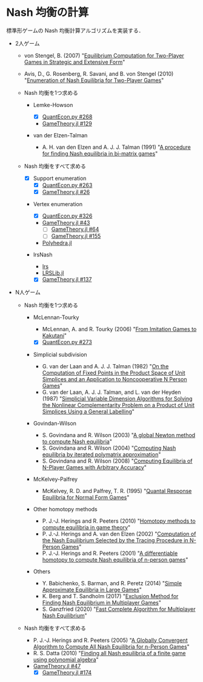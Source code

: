 Nash 均衡の計算
==============

標準形ゲームの Nash 均衡計算アルゴリズムを実装する．

* 2人ゲーム  
  * von Stengel, B. (2007)
    "[Equilibrium Computation for Two-Player Games in Strategic and Extensive Form](http://www.maths.lse.ac.uk/personal/stengel/TEXTE/agt-stengel.pdf)"
  * Avis, D., G. Rosenberg, R. Savani, and B. von Stengel (2010)
    "[Enumeration of Nash Equilibria for Two-Player Games](http://www.maths.lse.ac.uk/personal/stengel/ETissue/ARSvS.pdf)"

  * Nash 均衡を1つ求める

    * Lemke-Howson
      * [x] [QuantEcon.py #268](https://github.com/QuantEcon/QuantEcon.py/pull/268)
      * [GameTheory.jl #129](https://github.com/QuantEcon/GameTheory.jl/issues/129)

    * van der Elzen-Talman
      * A. H. van den Elzen and A. J. J. Talman (1991)
        "[A procedure for finding Nash equilibria in bi-matrix games](https://link.springer.com/article/10.1007/BF01415958)"

  * Nash 均衡をすべて求める

    * [x] Support enumeration
      * [x] [QuantEcon.py #263](https://github.com/QuantEcon/QuantEcon.py/pull/263)
      * [x] [GameTheory.jl #26](https://github.com/QuantEcon/GameTheory.jl/pull/26)

    * Vertex enumeration
      * [x] [QuantEcon.py #326](https://github.com/QuantEcon/QuantEcon.py/pull/326)
      * [GameTheory.jl #43](https://github.com/QuantEcon/GameTheory.jl/issues/43)
        - [ ] [GameTheory.jl #64](https://github.com/QuantEcon/GameTheory.jl/pull/64)
        - [ ] [GameTheory.jl #155](https://github.com/QuantEcon/GameTheory.jl/pull/155)
      * [Polyhedra.jl](https://github.com/JuliaPolyhedra/Polyhedra.jl)

    * lrsNash
      * [lrs](http://cgm.cs.mcgill.ca/%7Eavis/C/lrs.html)
      * [LRSLib.jl](https://github.com/JuliaPolyhedra/LRSLib.jl)
      * [x] [GameTheory.jl #137](https://github.com/QuantEcon/GameTheory.jl/pull/137)

* N人ゲーム

  * Nash 均衡を1つ求める

    * McLennan-Tourky 
      * McLennan, A. and R. Tourky (2006)
        "[From Imitation Games to Kakutani](http://cupid.economics.uq.edu.au/mclennan/Papers/kakutani60.pdf)"
      * [x] [QuantEcon.py #273](https://github.com/QuantEcon/QuantEcon.py/pull/273)

    * Simplicial subdivision
      * G. van der Laan and A. J. J. Talman (1982)
        "[On the Computation of Fixed Points in the Product Space of Unit Simplices and an Application to Noncooperative N Person Games](https://scholar.google.com/scholar?cluster=123786532926491999)"
      * G. van der Laan, A. J. J. Talman, and L. van der Heyden (1987)
        "[Simplicial Variable Dimension Algorithms for Solving the Nonlinear Complementarity Problem on a Product of Unit Simplices Using a General Labelling](https://scholar.google.com/scholar?cluster=16246388050012211834)"

    * Govindan-Wilson
      * S. Govindana and R. Wilson (2003)
        "[A global Newton method to compute Nash equilibria](http://www.sciencedirect.com/science/article/pii/S002205310300005X)"
      * S. Govindana and R. Wilson (2004)
        "[Computing Nash equilibria by iterated polymatrix approximation](http://www.sciencedirect.com/science/article/pii/S0165188903001088)"
      * S. Govindana and R. Wilson (2008)
        "[Computing Equilibria of N-Player Games with Arbitrary Accuracy](https://ssrn.com/abstract=1111767)"

    * McKelvey-Palfrey
      * McKelvey, R. D. and Palfrey, T. R. (1995)
        "[Quantal Response Equilibria for Normal Form Games](http://www.sciencedirect.com/science/article/pii/S0899825685710238)"

    * Other homotopy methods
      * P. J.-J. Herings and R. Peeters (2010)
        "[Homotopy methods to compute equilibria in game theory](https://link.springer.com/article/10.1007/s00199-009-0441-5)"
      * P. J.-J. Herings and A. van den Elzen (2002)
        "[Computation of the Nash Equilibrium Selected by the Tracing Procedure in N-Person Games](http://www.sciencedirect.com/science/article/pii/S0899825601908565)"
      * P. J.-J. Herings and R. Peeters (2001)
        "[A differentiable homotopy to compute Nash equilibria of n-person games](https://link.springer.com/article/10.1007/PL00004129)"

    * Others
      * Y. Babichenko, S. Barman, and R. Peretz (2014)
        "[Simple Approximate Equilibria in Large Games](https://dl.acm.org/doi/pdf/10.1145/2600057.2602873)"
      * K. Berg and T. Sandholm (2017)
        "[Exclusion Method for Finding Nash Equilibrium in Multiplayer Games](https://aaai.org/ocs/index.php/AAAI/AAAI17/paper/viewFile/14605/13789)"
      * S. Ganzfried (2020)
        "[Fast Complete Algorithm for Multiplayer Nash Equilibrium](https://arxiv.org/pdf/2002.04734.pdf)"

  * Nash 均衡をすべて求める
    * P. J.-J. Herings and R. Peeters (2005)
      "[A Globally Convergent Algorithm to Compute All Nash Equilibria for n-Person Games](https://link.springer.com/article/10.1007/s10479-005-2265-4)"
    * R. S. Datta (2010)
      "[Finding all Nash equilibria of a finite game using polynomial algebra](https://link.springer.com/article/10.1007/s00199-009-0447-z)"
    * [GameTheory.jl #47](https://github.com/QuantEcon/GameTheory.jl/issues/47)
      - [x] [GameTheory.jl #174](https://github.com/QuantEcon/GameTheory.jl/pull/174)
